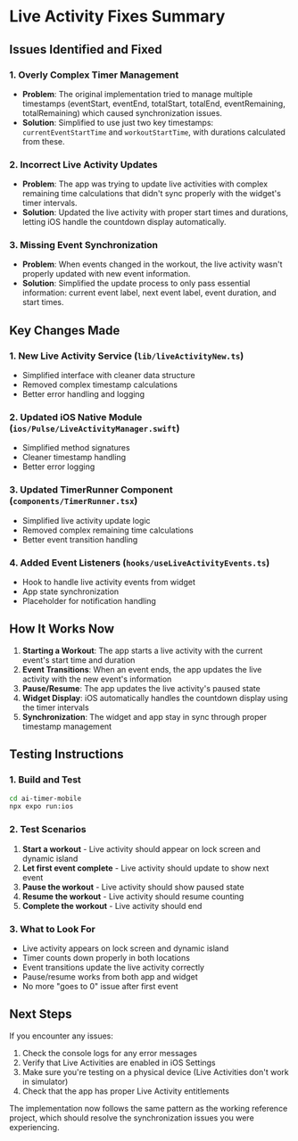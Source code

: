 # Live Activity Fixes Summary

## Issues Identified and Fixed

### 1. **Overly Complex Timer Management**
- **Problem**: The original implementation tried to manage multiple timestamps (eventStart, eventEnd, totalStart, totalEnd, eventRemaining, totalRemaining) which caused synchronization issues.
- **Solution**: Simplified to use just two key timestamps: `currentEventStartTime` and `workoutStartTime`, with durations calculated from these.

### 2. **Incorrect Live Activity Updates**
- **Problem**: The app was trying to update live activities with complex remaining time calculations that didn't sync properly with the widget's timer intervals.
- **Solution**: Updated the live activity with proper start times and durations, letting iOS handle the countdown display automatically.

### 3. **Missing Event Synchronization**
- **Problem**: When events changed in the workout, the live activity wasn't properly updated with new event information.
- **Solution**: Simplified the update process to only pass essential information: current event label, next event label, event duration, and start times.

## Key Changes Made

### 1. **New Live Activity Service** (`lib/liveActivityNew.ts`)
- Simplified interface with cleaner data structure
- Removed complex timestamp calculations
- Better error handling and logging

### 2. **Updated iOS Native Module** (`ios/Pulse/LiveActivityManager.swift`)
- Simplified method signatures
- Cleaner timestamp handling
- Better error logging

### 3. **Updated TimerRunner Component** (`components/TimerRunner.tsx`)
- Simplified live activity update logic
- Removed complex remaining time calculations
- Better event transition handling

### 4. **Added Event Listeners** (`hooks/useLiveActivityEvents.ts`)
- Hook to handle live activity events from widget
- App state synchronization
- Placeholder for notification handling

## How It Works Now

1. **Starting a Workout**: The app starts a live activity with the current event's start time and duration
2. **Event Transitions**: When an event ends, the app updates the live activity with the new event's information
3. **Pause/Resume**: The app updates the live activity's paused state
4. **Widget Display**: iOS automatically handles the countdown display using the timer intervals
5. **Synchronization**: The widget and app stay in sync through proper timestamp management

## Testing Instructions

### 1. **Build and Test**
```bash
cd ai-timer-mobile
npx expo run:ios
```

### 2. **Test Scenarios**
1. **Start a workout** - Live activity should appear on lock screen and dynamic island
2. **Let first event complete** - Live activity should update to show next event
3. **Pause the workout** - Live activity should show paused state
4. **Resume the workout** - Live activity should resume counting
5. **Complete the workout** - Live activity should end

### 3. **What to Look For**
- Live activity appears on lock screen and dynamic island
- Timer counts down properly in both locations
- Event transitions update the live activity correctly
- Pause/resume works from both app and widget
- No more "goes to 0" issue after first event

## Next Steps

If you encounter any issues:
1. Check the console logs for any error messages
2. Verify that Live Activities are enabled in iOS Settings
3. Make sure you're testing on a physical device (Live Activities don't work in simulator)
4. Check that the app has proper Live Activity entitlements

The implementation now follows the same pattern as the working reference project, which should resolve the synchronization issues you were experiencing.
